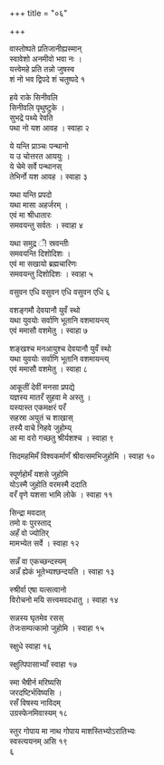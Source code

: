 +++
title = "०६"

+++
 
 

वास्तोष्पते प्रतिजानीह्यस्मान्  
स्वावेशो अनमीवो भवा नः ।  
यत्त्वेमहे प्रति तन्नो जुषस्व  
शं नो भव द्विपदे शं चतुष्पदे १  
 

हये राके सिनीवलि  
सिनीवलि पृथुष्टुके ।  
सुभद्रे पथ्ये रेवति  
पथा नो यश आवह । स्वाहा २  
 

ये यन्ति प्राञ्चः पन्थानो  
य उ चोत्तरत आययुः ।  
ये चेमे सर्वे पन्थानस्  
तेभिर्नो यश आवह । स्वाहा ३  
 

यथा यन्ति प्रपदो  
यथा मासा अहर्जरम् ।  
एवं मा श्रीधातारः  
समवयन्तु सर्वतः । स्वाहा ४  
 

यथा समुद्र ँ\! स्रवन्तीः  
समवयन्ति दिशोदिशः ।  
एवं मा सखायो ब्रह्मचारिणः  
समवयन्तु दिशोदिशः । स्वाहा ५  
 

वसुवन एधि वसुवन एधि वसुवन एधि ६  
 

वशङ्गमौ देवयानौ युवँ स्थो  
यथा युवयोः सर्वाणि भूतानि वशमायन्त्य्  
एवं ममासौ वशमेतु । स्वाहा ७  
 

शङ्खश्च मनआयुश्च देवयानौ युवँ स्थो  
यथा युवयोः सर्वाणि भूतानि वशमायन्त्य्  
एवं ममासौ वशमेतु । स्वाहा ८  
 

आकूतीं देवीं मनसा प्रपद्ये  
यज्ञस्य मातरँ सुहवा मे अस्तु ।  
यस्यास्त एकमक्षरं परँ  
सहस्रा अयुतं च शाखास्  
तस्यै वाचे निहवे जुहोम्य्  
आ मा वरो गच्छतु श्रीर्यशश्च । स्वाहा ९  
 

सिदमहमिमँ विश्वकर्माणँ श्रीवत्समभिजुहोमि । स्वाहा १०  
 

स्पूर्णहोमँ यशसे जुहोमि  
योऽस्मै जुहोति वरमस्मै ददाति  
वरँ वृणे यशसा भामि लोके । स्वाहा ११  
 

सिन्द्रा मवदात्  
तमो वः पुरस्ताद्  
अहँ वो ज्योतिर्  
मामभ्येत सर्वे । स्वाहा १२  
 

सन्नँ वा एकच्छन्दस्यम्  
अन्नँ ह्येकं भूतेभ्यश्छन्दयति । स्वाहा १३  
 

स्श्रीर्वा एषा यत्सत्वानो  
विरोचनो मयि सत्त्वमवदधातु । स्वाहा १४  
 

सन्नस्य घृतमेव रसस्  
तेजःसम्पत्कामो जुहोमि । स्वाहा १५  
 

स्क्षुधे स्वाहा १६  
 

स्क्षुत्पिपासाभ्याँ स्वाहा १७  
 

स्मा भैषीर्न मरिष्यसि  
जरदष्टिर्भविष्यसि ।  
रसँ विषस्य नाविदम्  
उग्रस्फेनमिवास्यम् १८  
 

स्तुर गोपाय मा नाथ गोपाय माशस्तिभ्योऽरातिभ्यः  
स्वस्त्ययनम् असि १९   
६  